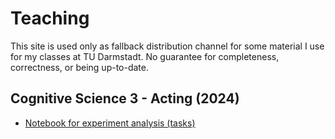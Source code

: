 # Teaching 

This site is used only as fallback distribution channel for some material I use for my classes at TU Darmstadt. No guarantee for completeness, correctness, or being up-to-date.

## Cognitive Science 3 - Acting (2024)

* [Notebook for experiment analysis (tasks)](./assets/artifacts/Experiment_Analysis.ipynb)